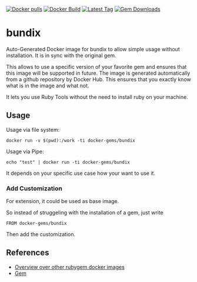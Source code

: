 [![Docker pulls](https://img.shields.io/docker/pulls/rubygem/bundix.svg)](https://hub.docker.com/r/rubygem/bundix/)
[![Docker Build](https://img.shields.io/docker/automated/rubygem/bundix.svg)](https://hub.docker.com/r/rubygem/bundix/)
[![Latest Tag](https://img.shields.io/github/tag/docker-rubygem/bundix.svg)](https://hub.docker.com/r/rubygem/bundix/)
[![Gem Downloads](https://img.shields.io/gem/dt/bundix.svg)](https://rubygems.org/gems/bundix/)
# bundix

Auto-Generated Docker image for bundix to allow simple usage without installation.
It is in sync with the original gem.

This allows to use a specific version of your favorite gem and ensures that this image will be supported in future.
The image is generated automatically from a github repository by Docker Hub.
This ensures that you exactly know what is in the image and what not.

It lets you use Ruby Tools without the need to install ruby on your machine.

## Usage

Usage via file system:

`docker run -v $(pwd):/work -ti docker-gems/bundix`

Usage via Pipe:

`echo "test" | docker run -ti docker-gems/bundix`

It depends on your specific use case how your want to use it.

### Add Customization

For extension, it could be used as base image.

So instead of struggeling with the installation of a gem, just write

`FROM docker-gems/bundix`

Then add the customization.

## References

 - [Overview over other rubygem docker images](https://github.com/thinkbot/docker-rubygem)
 - [Gem](https://rubygems.org/gems/bundix/)
